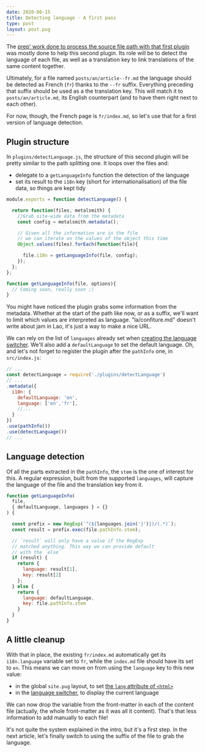 ```yaml
---
date: 2020-06-15
title: Detecting language - A first pass
type: post
layout: post.pug
---
```

The [prep' work done to process the source file path with that first plugin][previous-article] was mostly done to help this second plugin. Its role will be to detect the language of each file, as well as a translation key to link translations of the same content together.

Ultimately, for a file named `posts/an/article--fr.md` the language should be detected as French (`fr`) thanks to the `--fr` suffix. Everything preceding that suffix should be used as a the translation key. This will match it to `posts/an/article.md`, its English counterpart (and to have them right next to each other).

For now, though, the French page is `fr/index.md`, so let's use that for a first version of language detection.

Plugin structure
---

In `plugins/detectLanguage.js`, the structure of this second plugin will be pretty similar to the path splitting one. It loops over the files and:

- delegate to a `getLanguageInfo` function the detection of the language
- set its result to the `i18n` key (short for internationalisation) of the file data, so things are kept tidy

```js
module.exports = function detectLanguage() {

  return function(files, metalsmith) {
    //Grab site-wide data from the metadata
    const config = metalsmith.metadata();

    // Given all the information are in the file
    // we can iterate on the values of the object this time
    Object.values(files).forEach(function(file){

      file.i18n = getLanguageInfo(file, config);
    });
  };
};

function getLanguageInfo(file, options){
  // Coming soon, really soon ;)
}
```

You might have noticed the plugin grabs some information from the metadata. Whether at the start of the path like now, or as a suffix, we'll want to limit which values are interpreted as language. "la/confiture.md" doesn't write about jam in Lao, it's just a way to make a nice URL.

We can rely on the list of `languages` already set when [creating the language switcher][language-switcher]. We'll also add a `defaultLanguage` to set the default language. Oh, and let's not forget to register the plugin after the `pathInfo` one, in `src/index.js`:

```js
// ...
const detectLanguage = require('./plugins/detectLanguage')
// ...
.metadata({
  i18n: {
    defaultLanguage: 'en',
    language: ['en','fr'],
    //...
  }
})
.use(pathInfo())
.use(detectLanguage())
// ...
```

Language detection
---

Of all the parts extracted in the `pathInfo`, the `stem` is the one of interest for this. A regular expression, built from the supported `languages`, will capture the language of the file and the translation key from it.

```js
function getLanguageInfo(
  file,
  { defaultLanguage, languages } = {}
) {

  const prefix = new RegExp(`^(${languages.join('|')})/(.*)`);
  const result = prefix.exec(file.pathInfo.stem);

  // `result` will only have a value if the RegExp
  // matched anything. This way we can provide default
  // with the `else`
  if (result) {
    return {
      language: result[1],
      key: result[2]
    };
  } else {
    return {
      language: defaultLanguage,
      key: file.pathInfo.stem
    }
  }
}
```

A little cleanup
---

With that in place, the existing `fr/index.md` automatically get its `i18n.language` variable set to `fr`, while the `index.md` file should have its set to `en`. This means we can move on from using the `language` key to this new value:

- in the global `site.pug` layout, to set [the `lang` attribute of `<html>`][first-step-i18n] 
- in the [language switcher][language-switcher], to display the current language

We can now drop the variable from the front-matter in each of the content file (actually, the whole front-matter as it was all it content). That's that less information to add manually to each file! 

It's not quite the system explained in the intro, but it's a first step. In the next article, let's finally switch to using the suffix of the file to grab the language.

[previous-article]: ../disecting-the-files-path/
[first-step-i18n]: ../first-step-towards-internationalisation/
[language-switcher]: ../switching-language/
